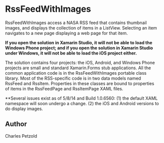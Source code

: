 RssFeedWithImages
=================

RssFeedWithImages access a NASA RSS feed that contains thumbnail images, and displays
the collection of items in a ListView. Selecting an item navigates to a new page 
displaying a web page for that item.

**If you open the solution in Xamarin Studio, it will not be able to load the Windows Phone project;
and if you open the solution in Xamarin Studio under Windows, it will not be able to load the iOS project either.**

The solution contains four projects: the iOS, Android, and Windows Phone projects are small and standard
Xamarin.Forms stub applications. All the common application code is in the RssFeedWithImages portable class library.
Most of the RSS-specific code is in two data models named RssFeed and RssItem. Properties in these classes
are bound to properties of items in the RssFeedPage and RssItemPage XAML files.

**Several issues exist as of 5/8/14 and Build 1.0.6560: 
(1) the default XAML namespace will soon undergo a change. 
(2) the iOS and Android versions to do display images.

Author
------

Charles Petzold
